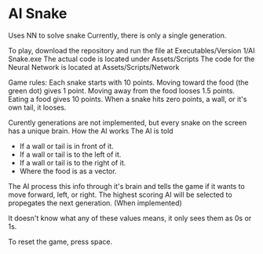 # AI Snake
 Uses NN to solve snake
Currently, there is only a single generation.

To play, download the repository and run the file at Executables/Version 1/AI Snake.exe
The actual code is located under Assets/Scripts
The code for the Neural Network is located at Assets/Scripts/Network
 
 Game rules:
 Each snake starts with 10 points.
 Moving toward the food (the green dot) gives 1 point.
 Moving away from the food looses 1.5 points.
 Eating a food gives 10 points.
 When a snake hits zero points, a wall, or it's own tail, it looses.
 
 Curently generations are not implemented, but every snake on the screen has a unique brain.
 How the AI works
 The AI is told
 * If a wall or tail is in front of it.
 * If a wall or tail is to the left of it.
 * If a wall or tail is to the right of it.
 * Where the food is as a vector.
 
 The AI process this info through it's brain and tells the game if it wants to move forward, left, or right.
 The highest scoring AI will be selected to propegates the next generation. (When implemented)
 
 It doesn't know what any of these values means, it only sees them as 0s or 1s.
 
 To reset the game, press space.

